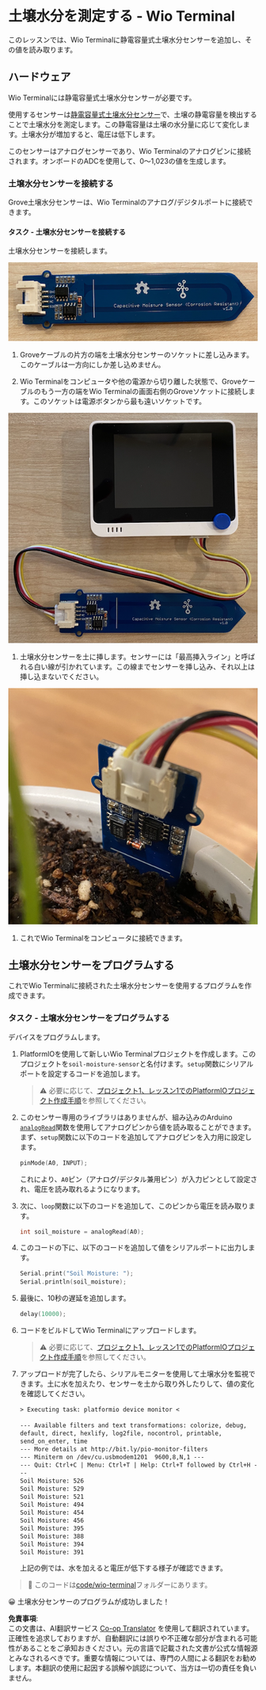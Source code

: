 <!--
CO_OP_TRANSLATOR_METADATA:
{
  "original_hash": "0d55caa8c23d73635b7559102cd17b8a",
  "translation_date": "2025-08-24T22:37:33+00:00",
  "source_file": "2-farm/lessons/2-detect-soil-moisture/wio-terminal-soil-moisture.md",
  "language_code": "ja"
}
-->
# 土壌水分を測定する - Wio Terminal

このレッスンでは、Wio Terminalに静電容量式土壌水分センサーを追加し、その値を読み取ります。

## ハードウェア

Wio Terminalには静電容量式土壌水分センサーが必要です。

使用するセンサーは[静電容量式土壌水分センサー](https://www.seeedstudio.com/Grove-Capacitive-Moisture-Sensor-Corrosion-Resistant.html)で、土壌の静電容量を検出することで土壌水分を測定します。この静電容量は土壌の水分量に応じて変化します。土壌水分が増加すると、電圧は低下します。

このセンサーはアナログセンサーであり、Wio Terminalのアナログピンに接続されます。オンボードのADCを使用して、0～1,023の値を生成します。

### 土壌水分センサーを接続する

Grove土壌水分センサーは、Wio Terminalのアナログ/デジタルポートに接続できます。

#### タスク - 土壌水分センサーを接続する

土壌水分センサーを接続します。

![Grove土壌水分センサー](../../../../../translated_images/grove-capacitive-soil-moisture-sensor.e7f0776cce30e78be5cc5a07839385fd6718857f31b5bf5ad3d0c73c83b2f0ef.ja.png)

1. Groveケーブルの片方の端を土壌水分センサーのソケットに差し込みます。このケーブルは一方向にしか差し込めません。

1. Wio Terminalをコンピュータや他の電源から切り離した状態で、Groveケーブルのもう一方の端をWio Terminalの画面右側のGroveソケットに接続します。このソケットは電源ボタンから最も遠いソケットです。

![右側のソケットに接続されたGrove土壌水分センサー](../../../../../translated_images/wio-soil-moisture-sensor.46919b61c3f6cb7497662251b29038ee0e57a4c8b9d071feb996c3b0d7f65aaf.ja.png)

1. 土壌水分センサーを土に挿します。センサーには「最高挿入ライン」と呼ばれる白い線が引かれています。この線までセンサーを挿し込み、それ以上は挿し込まないでください。

![土に挿されたGrove土壌水分センサー](../../../../../translated_images/soil-moisture-sensor-in-soil.bfad91002bda5e960f8c51ee64b02ee59b32c8c717e3515a2c945f33e614e403.ja.png)

1. これでWio Terminalをコンピュータに接続できます。

## 土壌水分センサーをプログラムする

これでWio Terminalに接続された土壌水分センサーを使用するプログラムを作成できます。

### タスク - 土壌水分センサーをプログラムする

デバイスをプログラムします。

1. PlatformIOを使用して新しいWio Terminalプロジェクトを作成します。このプロジェクトを`soil-moisture-sensor`と名付けます。`setup`関数にシリアルポートを設定するコードを追加します。

    > ⚠️ 必要に応じて、[プロジェクト1、レッスン1でのPlatformIOプロジェクト作成手順](../../../1-getting-started/lessons/1-introduction-to-iot/wio-terminal.md#create-a-platformio-project)を参照してください。

1. このセンサー専用のライブラリはありませんが、組み込みのArduino [`analogRead`](https://www.arduino.cc/reference/en/language/functions/analog-io/analogread/)関数を使用してアナログピンから値を読み取ることができます。まず、`setup`関数に以下のコードを追加してアナログピンを入力用に設定します。

    ```cpp
    pinMode(A0, INPUT);
    ```

    これにより、`A0`ピン（アナログ/デジタル兼用ピン）が入力ピンとして設定され、電圧を読み取れるようになります。

1. 次に、`loop`関数に以下のコードを追加して、このピンから電圧を読み取ります。

    ```cpp
    int soil_moisture = analogRead(A0);
    ```

1. このコードの下に、以下のコードを追加して値をシリアルポートに出力します。

    ```cpp
    Serial.print("Soil Moisture: ");
    Serial.println(soil_moisture);
    ```

1. 最後に、10秒の遅延を追加します。

    ```cpp
    delay(10000);
    ```

1. コードをビルドしてWio Terminalにアップロードします。

    > ⚠️ 必要に応じて、[プロジェクト1、レッスン1でのPlatformIOプロジェクト作成手順](../../../1-getting-started/lessons/1-introduction-to-iot/wio-terminal.md#write-the-hello-world-app)を参照してください。

1. アップロードが完了したら、シリアルモニターを使用して土壌水分を監視できます。土に水を加えたり、センサーを土から取り外したりして、値の変化を確認してください。

    ```output
    > Executing task: platformio device monitor <
    
    --- Available filters and text transformations: colorize, debug, default, direct, hexlify, log2file, nocontrol, printable, send_on_enter, time
    --- More details at http://bit.ly/pio-monitor-filters
    --- Miniterm on /dev/cu.usbmodem1201  9600,8,N,1 ---
    --- Quit: Ctrl+C | Menu: Ctrl+T | Help: Ctrl+T followed by Ctrl+H ---
    Soil Moisture: 526
    Soil Moisture: 529
    Soil Moisture: 521
    Soil Moisture: 494
    Soil Moisture: 454
    Soil Moisture: 456
    Soil Moisture: 395
    Soil Moisture: 388
    Soil Moisture: 394
    Soil Moisture: 391
    ```

    上記の例では、水を加えると電圧が低下する様子が確認できます。

> 💁 このコードは[code/wio-terminal](../../../../../2-farm/lessons/2-detect-soil-moisture/code/wio-terminal)フォルダーにあります。

😀 土壌水分センサーのプログラムが成功しました！

**免責事項**:  
この文書は、AI翻訳サービス [Co-op Translator](https://github.com/Azure/co-op-translator) を使用して翻訳されています。正確性を追求しておりますが、自動翻訳には誤りや不正確な部分が含まれる可能性があることをご承知おきください。元の言語で記載された文書が公式な情報源とみなされるべきです。重要な情報については、専門の人間による翻訳をお勧めします。本翻訳の使用に起因する誤解や誤認について、当方は一切の責任を負いません。